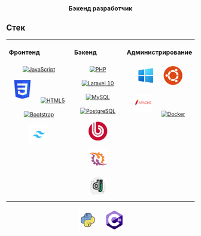 ### <div align="center"> Бэкенд разработчик </div>

## Стек
<table>
<tr>
<td valign="top" width="40%">

### Фронтенд
<div align="center">  
<a href="https://learn.javascript.ru/" target="_blank"><img style="margin: 10px" src="https://profilinator.rishav.dev/skills-assets/javascript-original.svg" alt="JavaScript" height="50" title='JavaScript'/></a>
<a href="https://developer.mozilla.org/ru/docs/Learn/Getting_started_with_the_web/CSS_basics" target="_blank"><img style="margin: 10px" src="images/css.png" alt="CSS" height="50" title='CSS'/></a>   
<a href="https://developer.mozilla.org/ru/docs/Learn/HTML/Introduction_to_HTML" target="_blank"><img style="margin: 10px" src="https://profilinator.rishav.dev/skills-assets/html5-original-wordmark.svg" alt="HTML5" height="50" title='HTML5'/></a>
<a href="https://bootstrap5.ru/docs/getting-started/introduction/" target="_blank"><img style="margin: 10px" src="https://profilinator.rishav.dev/skills-assets/bootstrap-plain.svg" alt="Bootstrap" height="50" title='Bootstrap'/></a>  
<a href="https://tailwindcss.ru/docs/installation" target="_blank"><img style="margin: 10px" src="images/tailwindscss.jpg" alt="Tailwindcss" height="50" title='Tailwindcss'/></a> 
    
</td>
    
<td valign="top" width="30%">
    
### Бэкенд 
<div align="center">  
    <a href="https://www.php.net/manual/ru/index.php" target="_blank"><img style="margin: 10px" src="https://profilinator.rishav.dev/skills-assets/php-original.svg" alt="PHP" height="50" title='PHP'/></a>  
    <a href="https://laravel.com/docs/10.x" target="_blank"><img style="margin: 10px" src="https://profilinator.rishav.dev/skills-assets/laravel-plain-wordmark.svg" alt="Laravel 10" height="50" title='Laravel 10'/></a>
    <a href="https://dev.mysql.com/doc/" target="_blank"><img style="margin: 10px" src="https://profilinator.rishav.dev/skills-assets/mysql-original-wordmark.svg" alt="MySQL" height="50" title='MySQL'/></a>  
    <a href="https://www.postgresql.org/docs/" target="_blank"><img style="margin: 10px" src="https://profilinator.rishav.dev/skills-assets/postgresql-original-wordmark.svg" alt="PostgreSQL" height="50" title='PostgreSQL'/></a>
    <a href="https://dev.1c-bitrix.ru/api_help/" target="_blank"><img style="margin: 10px" src="images/bitrix.png" alt="PostgreSQL" height="50" title='Bitrix'/></a>
    <a href="http://socketo.me/docs/" target="_blank"><img style="margin: 10px" src="images/ratchet.png" alt="Rathcet" height="50" title='Ratchet'/></a>
    <a href="https://metanit.com/python/django/" target="_blank"><img style="margin: 10px" src="images/django.png" alt="Django" height="50" title='Django'/></a> 
</div>

</td>

<td valign="top" width="30%">

### Администрирование  
<div align="center">
<a href="https://www.microsoft.com/ru-ru/download/details.aspx?id=45520" target="_blank"><img style="margin: 10px" src="images/win10.png" alt="Ubuntu" height="50" title='Windows 10'/></a>  
<a href="https://ubuntu.com/" target="_blank"><img style="margin: 10px" src="images/ubuntu.png" alt="Ubuntu" height="50" title='Ubuntu'/></a>
<a href="https://www.digitalocean.com/community/tutorials/how-to-install-the-apache-web-server-on-ubuntu-20-04" target="_blank"><img style="margin: 10px" src="images/apache.png" alt="Apache" height="50" title='Apache'/></a>
<a href="https://my-js.org/docs/guide/docker/" target="_blank"><img style="margin: 10px" src="https://profilinator.rishav.dev/skills-assets/docker-original-wordmark.svg" alt="Docker" height="50" title='Docker'/></a> 
</div>

</td>

</tr>
</table>

<div align="center">  
    <a href="https://www.python.org/" target="_blank"><img style="margin: 10px" src="images/python.png" alt="C#" height="50" title='Python'/></a>
    <a href="https://learn.microsoft.com/ru-ru/dotnet/csharp/" target="_blank"><img style="margin: 10px" src="images/csharp.png" alt="C#" height="50" title='C#'/></a>
</div> 
